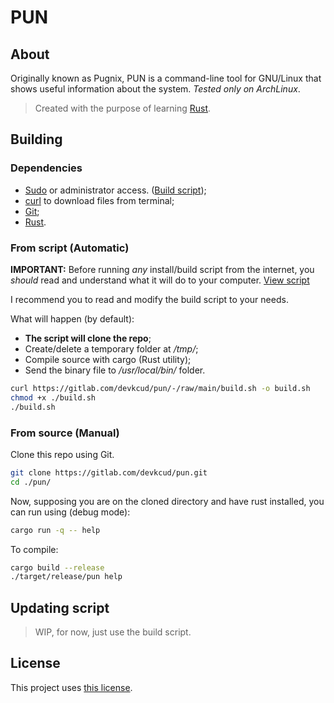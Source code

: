 # PUN

## About

Originally known as Pugnix, PUN is a command-line tool for GNU/Linux that shows useful information about the system. _Tested only on ArchLinux_.

> Created with the purpose of learning [Rust](https://www.rust-lang.org/).

## Building

### Dependencies

- [Sudo](https://www.sudo.ws/sudo/) or administrator access. ([Build script](#from-script-automatic));
- [curl](https://curl.se/) to download files from terminal;
- [Git](https://git-scm.com/);
- [Rust](https://www.rust-lang.org/).

### From script (Automatic)

**IMPORTANT:** Before running _any_ install/build script from the internet, you _should_ read and understand what it will do to your computer. [View script](build.sh)

I recommend you to read and modify the build script to your needs.

What will happen (by default):

- **The script will clone the repo**;
- Create/delete a temporary folder at _/tmp/_;
- Compile source with cargo (Rust utility);
- Send the binary file to _/usr/local/bin/_ folder.

```sh
curl https://gitlab.com/devkcud/pun/-/raw/main/build.sh -o build.sh
chmod +x ./build.sh
./build.sh
```

### From source (Manual)

Clone this repo using Git.

```sh
git clone https://gitlab.com/devkcud/pun.git
cd ./pun/
```

Now, supposing you are on the cloned directory and have rust installed, you can run using (debug mode):

```sh
cargo run -q -- help
```

To compile:

```sh
cargo build --release
./target/release/pun help
```

## Updating script

> WIP, for now, just use the build script.

## License

This project uses [this license](./LICENSE).
